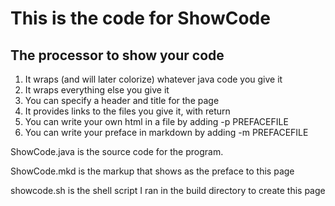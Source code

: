 # This is the code for ShowCode #
## The processor to show your code ##
1. It wraps (and will later colorize) whatever java code you give it
2. It wraps everything else you give it
3. You can specify a header and title for the page
4. It provides links to the files you give it, with return
5. You can write your own html in a file by adding -p PREFACEFILE
6. You can write your preface in markdown by adding -m PREFACEFILE

ShowCode.java is the source code for the program.

ShowCode.mkd is the markup that shows as the preface to this page

showcode.sh is the shell script I ran in the build directory to create this page
